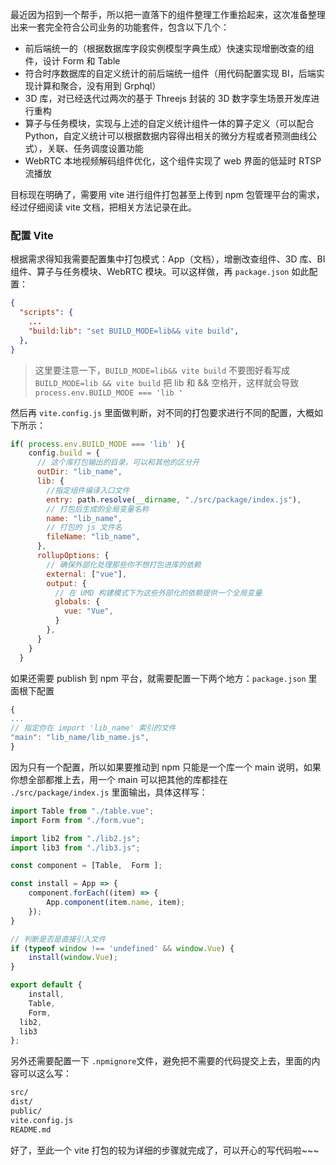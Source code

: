 <!-- 1683514198710 -->
<!-- vite 打包说明 -->
<!-- vite 打包说明 的前言 -->
<!--  -->
<!-- Tech -->

最近因为招到一个帮手，所以把一直落下的组件整理工作重拾起来，这次准备整理出来一套完全符合公司业务的功能套件，包含以下几个：

* 前后端统一的（根据数据库字段实例模型字典生成）快速实现增删改查的组件，设计 Form 和 Table
* 符合时序数据库的自定义统计的前后端统一组件（用代码配置实现 BI，后端实现计算和聚合，没有用到 Grphql）
* 3D 库，对已经迭代过两次的基于 Threejs 封装的 3D 数字孪生场景开发库进行重构
* 算子与任务模块，实现与上述的自定义统计组件一体的算子定义（可以配合 Python，自定义统计可以根据数据内容得出相关的微分方程或者预测曲线公式），关联、任务调度设置功能
* WebRTC 本地视频解码组件优化，这个组件实现了 web 界面的低延时 RTSP 流播放

目标现在明确了，需要用 vite 进行组件打包甚至上传到 npm 包管理平台的需求，经过仔细阅读 vite 文档，把相关方法记录在此。


### 配置 Vite

根据需求得知我需要配置集中打包模式：App（文档），增删改查组件、3D 库、BI 组件、算子与任务模块、WebRTC 模块。可以这样做，再 `package.json` 如此配置：
```json
{
  "scripts": {
    ...
    "build:lib": "set BUILD_MODE=lib&& vite build",
  },
}
```

> 这里要注意一下，`BUILD_MODE=lib&& vite build` 不要图好看写成 `BUILD_MODE=lib && vite build` 把 lib 和 && 空格开，这样就会导致 `process.env.BUILD_MODE === 'lib '`

然后再 `vite.config.js` 里面做判断，对不同的打包要求进行不同的配置，大概如下所示：

```js
if( process.env.BUILD_MODE === 'lib' ){
    config.build = {
      // 这个库打包输出的目录，可以和其他的区分开
      outDir: "lib_name", 
      lib: {
        //指定组件编译入口文件
        entry: path.resolve(__dirname, "./src/package/index.js"),
        // 打包后生成的全局变量名称 
        name: "lib_name",   
        // 打包的 js 文件名
        fileName: "lib_name",  
      },
      rollupOptions: {
        // 确保外部化处理那些你不想打包进库的依赖
        external: ["vue"],
        output: {
          // 在 UMD 构建模式下为这些外部化的依赖提供一个全局变量
          globals: {
            vue: "Vue",
          }
        },
      }
    }
  }
```

如果还需要 publish 到 npm 平台，就需要配置一下两个地方：`package.json` 里面根下配置 
```js
{
...
// 指定你在 import 'lib_name' 索引的文件
"main": "lib_name/lib_name.js",
}
```
因为只有一个配置，所以如果要推动到 npm 只能是一个库一个 main 说明，如果你想全部都推上去，用一个 main 可以把其他的库都挂在 `./src/package/index.js` 里面输出，具体这样写：

```js
import Table from "./table.vue";
import Form from "./form.vue";

import lib2 from "./lib2.js";
import lib3 from "./lib3.js";

const component = [Table,  Form ];

const install = App => {
	component.forEach((item) => {
		App.component(item.name, item);
	});
}

// 判断是否是直接引入文件
if (typeof window !== 'undefined' && window.Vue) {
	install(window.Vue);
}

export default {
	install,
	Table,
	Form,
  lib2,
  lib3
};
```

另外还需要配置一下 `.npmignore`文件，避免把不需要的代码提交上去，里面的内容可以这么写：
```bash
src/
dist/
public/
vite.config.js
README.md
```

好了，至此一个 vite 打包的较为详细的步骤就完成了，可以开心的写代码啦~~~